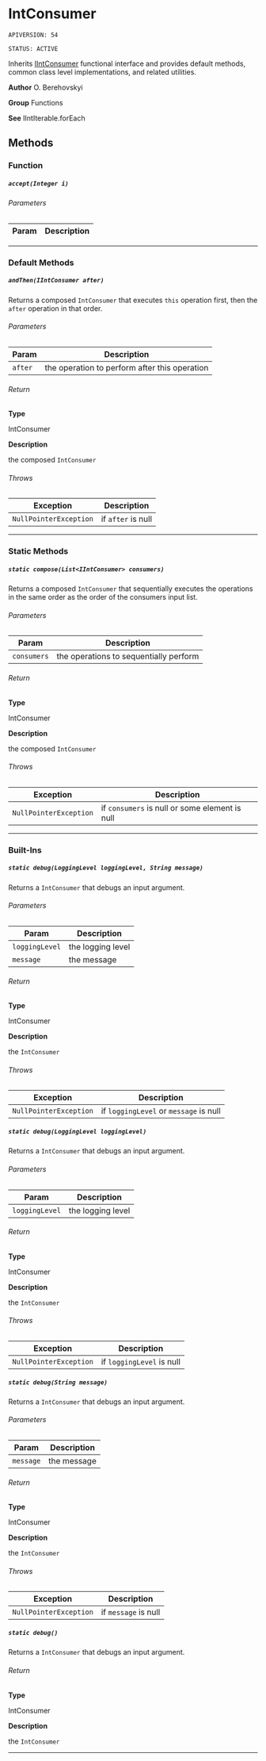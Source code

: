 # IntConsumer

`APIVERSION: 54`

`STATUS: ACTIVE`

Inherits [IIntConsumer](/docs/Functional-Interfaces/IIntConsumer.md) functional interface and provides default methods, common class level implementations, and related utilities.


**Author** O. Berehovskyi


**Group** Functions


**See** IIntIterable.forEach

## Methods
### Function
##### `accept(Integer i)`
###### Parameters
|Param|Description|
|---|---|

---
### Default Methods
##### `andThen(IIntConsumer after)`

Returns a composed `IntConsumer` that executes `this` operation first, then the `after` operation in that order.

###### Parameters
|Param|Description|
|---|---|
|`after`|the operation to perform after this operation|

###### Return

**Type**

IntConsumer

**Description**

the composed `IntConsumer`

###### Throws
|Exception|Description|
|---|---|
|`NullPointerException`|if `after` is null|

---
### Static Methods
##### `static compose(List<IIntConsumer> consumers)`

Returns a composed `IntConsumer` that sequentially executes the operations in the same order as the order of the consumers input list.

###### Parameters
|Param|Description|
|---|---|
|`consumers`|the operations to sequentially perform|

###### Return

**Type**

IntConsumer

**Description**

the composed `IntConsumer`

###### Throws
|Exception|Description|
|---|---|
|`NullPointerException`|if `consumers` is null or some element is null|

---
### Built-Ins
##### `static debug(LoggingLevel loggingLevel, String message)`

Returns a `IntConsumer` that debugs an input argument.

###### Parameters
|Param|Description|
|---|---|
|`loggingLevel`|the logging level|
|`message`|the message|

###### Return

**Type**

IntConsumer

**Description**

the `IntConsumer`

###### Throws
|Exception|Description|
|---|---|
|`NullPointerException`|if `loggingLevel` or `message` is null|

##### `static debug(LoggingLevel loggingLevel)`

Returns a `IntConsumer` that debugs an input argument.

###### Parameters
|Param|Description|
|---|---|
|`loggingLevel`|the logging level|

###### Return

**Type**

IntConsumer

**Description**

the `IntConsumer`

###### Throws
|Exception|Description|
|---|---|
|`NullPointerException`|if `loggingLevel` is null|

##### `static debug(String message)`

Returns a `IntConsumer` that debugs an input argument.

###### Parameters
|Param|Description|
|---|---|
|`message`|the message|

###### Return

**Type**

IntConsumer

**Description**

the `IntConsumer`

###### Throws
|Exception|Description|
|---|---|
|`NullPointerException`|if `message` is null|

##### `static debug()`

Returns a `IntConsumer` that debugs an input argument.

###### Return

**Type**

IntConsumer

**Description**

the `IntConsumer`

---
